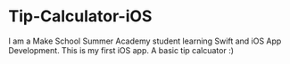 # Tip-Calculator-iOS
I am a Make School Summer Academy student learning Swift and iOS App Development. This is my first iOS app. A basic tip calcuator :)

